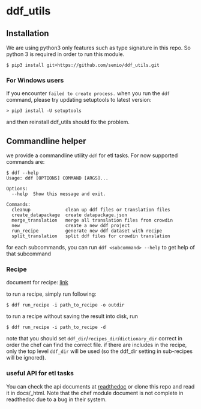 # ddf_utils

## Installation

We are using python3 only features such as type signature in this repo.
So python 3 is required in order to run this module.

```$ pip3 install git+https://github.com/semio/ddf_utils.git```

### For Windows users

If you encounter `failed to create process.` when you run the `ddf` command, please
try updating setuptools to latest version:

`> pip3 install -U setuptools`

and then reinstall ddf_utils should fix the problem.

## Commandline helper

we provide a commandline utility `ddf` for etl tasks. For now supported commands are:

```
$ ddf --help
Usage: ddf [OPTIONS] COMMAND [ARGS]...

Options:
  --help  Show this message and exit.

Commands:
  cleanup             clean up ddf files or translation files
  create_datapackage  create datapackage.json
  merge_translation   merge all translation files from crowdin
  new                 create a new ddf project
  run_recipe          generate new ddf dataset with recipe
  split_translation   split ddf files for crowdin translation
```

for each subcommands, you can run `ddf <subcommand> --help` to get help
of that subcommand

### Recipe

document for recipe: [link](https://github.com/semio/ddf--gapminder--systema_globalis/blob/feature/autogenerated/etl/recipes/README.md)

to run a recipe, simply run following:

```
$ ddf run_recipe -i path_to_recipe -o outdir
```

to run a recipe without saving the result into disk, run

```
$ ddf run_recipe -i path_to_recipe -d
```

note that you should set `ddf_dir`/`recipes_dir`/`dictionary_dir` correct in order 
the chef can find the correct file. if there are includes in the recipe, only the top 
level `ddf_dir` will be used (so the ddf_dir setting in sub-recipes will be ignored). 

### useful API for etl tasks

You can check the api documents at [readthedoc][1] or clone this repo and read it in
docs/_html. Note that the chef module document is not complete in readthedoc due to a 
bug in their system.

[1]: https://ddf-utils.readthedocs.io/en/latest/py-modindex.html
